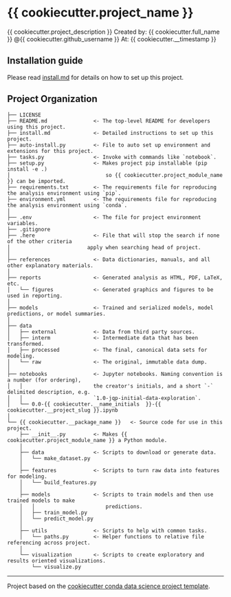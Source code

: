 # {{ cookiecutter.project_name }}

{{ cookiecutter.project_description }}
Created by: {{ cookiecutter.full_name }} @{{ cookiecutter.github_username }}
At: {{ cookiecutter.__timestamp }}
  
## Installation guide

Please read [install.md](install.md) for details on how to set up this project.

## Project Organization

    ├── LICENSE
    ├── README.md               <- The top-level README for developers using this project.  
    ├── install.md              <- Detailed instructions to set up this project.  
    ├── auto-install.py         <- File to auto set up environment and extensions for this project.  
    ├── tasks.py                <- Invoke with commands like `notebook`.  
    ├── setup.py                <- Makes project pip installable (pip install -e .)  
    │                               so {{ cookiecutter.project_module_name }} can be imported.  
    ├── requirements.txt        <- The requirements file for reproducing the analysis environment using `pip`.  
    ├── environment.yml         <- The requirements file for reproducing the analysis environment using `conda`.  
    │  
    ├── .env                    <- The file for project environment variables.  
    ├── .gitignore  
    ├── .here                   <- File that will stop the search if none of the other criteria  
    │                         apply when searching head of project.  
    │  
    ├── references              <- Data dictionaries, manuals, and all other explanatory materials.  
    │  
    ├── reports                 <- Generated analysis as HTML, PDF, LaTeX, etc.  
    │   └── figures             <- Generated graphics and figures to be used in reporting.  
    │  
    ├── models                  <- Trained and serialized models, model predictions, or model summaries.  
    │  
    ├── data      
    │   ├── external            <- Data from third party sources.  
    │   ├── interm              <- Intermediate data that has been transformed.  
    │   ├── processed           <- The final, canonical data sets for modeling.  
    │   └── raw                 <- The original, immutable data dump.  
    │  
    ├── notebooks               <- Jupyter notebooks. Naming convention is a number (for ordering),  
    │   │                       the creator's initials, and a short `-` delimited description, e.g.  
    │   │                       `1.0-jqp-initial-data-exploration`.  
    │   └── 0.0-{{ cookiecutter.__name_initials  }}-{{ cookiecutter.__project_slug }}.ipynb  
    │  
    └── {{ cookiecutter.__package_name }}   <- Source code for use in this project.  
        ├── __init__.py         <- Makes {{ cookiecutter.project_module_name }} a Python module.  
        │  
        ├── data                <- Scripts to download or generate data.  
        │   └── make_dataset.py  
        │  
        ├── features            <- Scripts to turn raw data into features for modeling.  
        │   └── build_features.py  
        │  
        ├── models              <- Scripts to train models and then use trained models to make  
        │   │                       predictions.  
        │   ├── train_model.py  
        │   └── predict_model.py  
        │  
        ├── utils               <- Scripts to help with common tasks.  
        │   └── paths.py        <- Helper functions to relative file referencing across project.  
        │  
        └── visualization       <- Scripts to create exploratory and results oriented visualizations.  
            └── visualize.py  
  
---
Project based on the [cookiecutter conda data science project template](https://github.com/AlejoB13C/cookiecutter-docker-ds).
